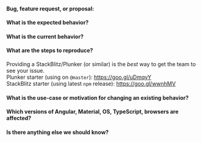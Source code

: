 #### Bug, feature request, or proposal:


#### What is the expected behavior?


#### What is the current behavior?


#### What are the steps to reproduce?
Providing a StackBlitz/Plunker (or similar) is the *best* way to get the team to see your issue. <br/>
Plunker starter (using on `@master`): https://goo.gl/uDmqyY<br/>
StackBlitz starter (using latest `npm` release): https://goo.gl/wwnhMV<br/>


#### What is the use-case or motivation for changing an existing behavior?


#### Which versions of Angular, Material, OS, TypeScript, browsers are affected?


#### Is there anything else we should know?
